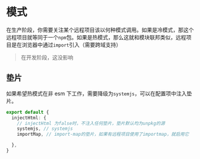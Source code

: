 # 模式

在生产阶段，你需要关注某个远程项目该以何种模式调用。如果是冷模式，那这个远程项目就等同于一个`npm`包。如果是热模式，那么这就和模块联邦类似，远程项目是在浏览器中通过`import`引入（需要跨域支持）

> 在开发阶段，这没影响

## 垫片

如果希望热模式在非 esm 下工作，需要降级为`systemjs`，可以在配置项中注入垫片。

```ts
export default {
  injectHtml: {
    // injectHtml 为false时，不注入任何垫片，垫片默认均为unpkg的源
    systemjs, // systemjs
    importMap, // import-map的垫片，如果有远程项目使用了importmap，就启用它

  },
}
```
